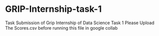 # GRIP-Internship-task-1
Task Submission of Grip Internship of Data Science Task 1
Please Upload The Scores.csv before running this file in google collab 
